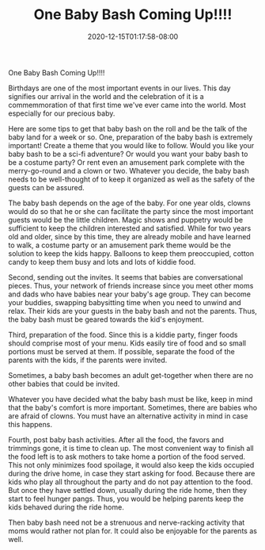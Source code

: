 ﻿---
title: "One Baby Bash Coming Up!!!!"
date: 2020-12-15T01:17:58-08:00
description: "Baby Tips for Web Success"
featured_image: "/images/Baby.jpg"
tags: ["Baby"]
---

One Baby Bash Coming Up!!!!

Birthdays are one of the most important events in our lives. This day signifies our arrival in the world and the celebration of it is a commemmoration of that first time we've ever came into the world. Most especially for our precious baby. 

Here are some tips to get that baby bash on the roll and be the talk of the baby land for a week or so. One, preparation of the baby bash is extremely important! Create a theme that you would like to follow. Would you like your baby bash to be a sci-fi adventure? Or would you want your baby bash to be a costume party? Or rent even an amusement park complete with the merry-go-round and a clown or two. Whatever you decide, the baby bash needs to be well-thought of to keep it organized as well as the safety of the guests can be assured.

The baby bash depends on the age of the baby. For one year olds, clowns would do so that he or she can facilitate the party since the most important guests would be the little children. Magic shows and puppetry would be sufficient to keep the children interested and satisfied. While for two years old and older, since by this time, they are already mobile and have learned to walk, a costume party or an amusement park theme would be the solution to keep the kids happy.  Balloons to keep them preoccupied, cotton candy to keep them busy and lots and lots of kiddie food. 

Second, sending out the invites. It seems that babies are conversational pieces. Thus, your network of friends increase since you meet other moms and dads who have babies near your baby's age group. They can become your buddies, swapping babysitting time when you need to unwind and relax. Their kids are your guests in the baby bash and not the parents. Thus, the baby bash must be geared towards the kid's enjoyment.

Third, preparation of the food. Since this is a kiddie party, finger foods should comprise most of your menu. Kids easily tire of food and so small portions must be served at them. If possible, separate the food of the parents with the kids, if the parents were invited.

Sometimes, a baby bash becomes an adult get-together when there are no other babies that could be invited. 

Whatever you have decided what the baby bash must be like, keep in mind that the baby's comfort is more important. Sometimes, there are babies who are afraid of clowns. You must have an alternative activity in mind in case this happens. 

Fourth, post baby bash activities. After all the food, the favors and trimmings gone, it is time to clean up. The most convenient way to finish all the food left is to ask mothers to take home a portion of the food served. This not only minimizes food spoilage, it would also keep the kids occupied during the drive home, in case they start asking for food. Because there are kids who play all throughout the party and do not pay attention to the food. But once they have settled down, usually during the ride home, then they start to feel hunger pangs. Thus, you would be helping parents keep the kids behaved during the ride home.

Then baby bash need not be a strenuous and nerve-racking activity that moms would rather not plan for. It could also be enjoyable for the parents as well.


